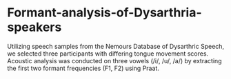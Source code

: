 # Formant-analysis-of-Dysarthria-speakers
Utilizing speech samples from the Nemours Database of Dysarthric Speech, we selected three participants with differing tongue movement scores. Acoustic analysis was conducted on three vowels (/i/, /u/, /a/) by extracting the first two formant frequencies (F1, F2) using Praat. 
